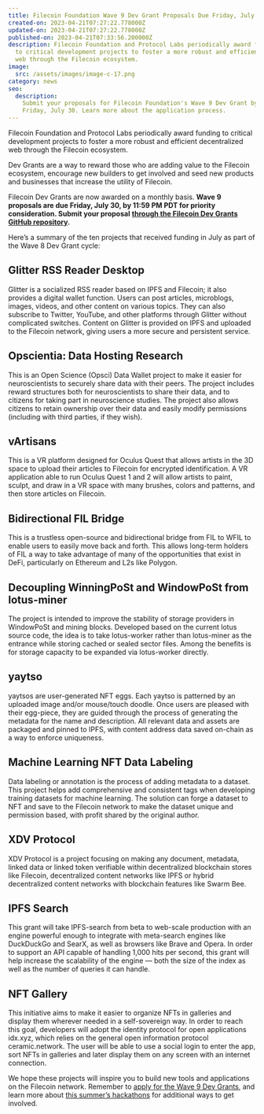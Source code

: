 ```yaml
---
title: Filecoin Foundation Wave 9 Dev Grant Proposals Due Friday, July 30
created-on: 2023-04-21T07:27:22.778000Z
updated-on: 2023-04-21T07:27:22.778000Z
published-on: 2023-04-21T07:33:56.200000Z
description: Filecoin Foundation and Protocol Labs periodically award funding
  to critical development projects to foster a more robust and efficient decentralized
  web through the Filecoin ecosystem.
image:
  src: /assets/images/image-c-17.png
category: news
seo:
  description:
    Submit your proposals for Filecoin Foundation's Wave 9 Dev Grant by
    Friday, July 30. Learn more about the application process.
---
```


Filecoin Foundation and Protocol Labs periodically award funding to critical development projects to foster a more robust and efficient decentralized web through the Filecoin ecosystem.

Dev Grants are a way to reward those who are adding value to the Filecoin ecosystem, encourage new builders to get involved and seed new products and businesses that increase the utility of Filecoin.

Filecoin Dev Grants are now awarded on a monthly basis. **Wave 9 proposals are due Friday, July 30, by 11:59 PM PDT for priority consideration. Submit your proposal** **[through the Filecoin Dev Grants GitHub repository](https://github.com/filecoin-project/devgrants).**

Here’s a summary of the ten projects that received funding in July as part of the Wave 8 Dev Grant cycle:

## Glitter RSS Reader Desktop

Glitter is a socialized RSS reader based on IPFS and Filecoin; it also provides a digital wallet function. Users can post articles, microblogs, images, videos, and other content on various topics. They can also subscribe to Twitter, YouTube, and other platforms through Glitter without complicated switches. Content on Glitter is provided on IPFS and uploaded to the Filecoin network, giving users a more secure and persistent service.

## Opscientia: Data Hosting Research

This is an Open Science (Opsci) Data Wallet project to make it easier for neuroscientists to securely share data with their peers. The project includes reward structures both for neuroscientists to share their data, and to citizens for taking part in neuroscience studies. The project also allows citizens to retain ownership over their data and easily modify permissions (including with third parties, if they wish).

## vArtisans

This is a VR platform designed for Oculus Quest that allows artists in the 3D space to upload their articles to Filecoin for encrypted identification. A VR application able to run Oculus Quest 1 and 2 will allow artists to paint, sculpt, and draw in a VR space with many brushes, colors and patterns, and then store articles on Filecoin.

## Bidirectional FIL Bridge

This is a trustless open-source and bidirectional bridge from FIL to WFIL to enable users to easily move back and forth. This allows long-term holders of FIL a way to take advantage of many of the opportunities that exist in DeFi, particularly on Ethereum and L2s like Polygon.

## Decoupling WinningPoSt and WindowPoSt from lotus-miner

The project is intended to improve the stability of storage providers in WindowPoSt and mining blocks. Developed based on the current lotus source code, the idea is to take lotus-worker rather than lotus-miner as the entrance while storing cached or sealed sector files. Among the benefits is for storage capacity to be expanded via lotus-worker directly.

## yaytso

yaytsos are user-generated NFT eggs. Each yaytso is patterned by an uploaded image and/or mouse/touch doodle. Once users are pleased with their egg-piece, they are guided through the process of generating the metadata for the name and description. All relevant data and assets are packaged and pinned to IPFS, with content address data saved on-chain as a way to enforce uniqueness.

## Machine Learning NFT Data Labeling

Data labeling or annotation is the process of adding metadata to a dataset. This project helps add comprehensive and consistent tags when developing training datasets for machine learning. The solution can forge a dataset to NFT and save to the Filecoin network to make the dataset unique and permission based, with profit shared by the original author.

## XDV Protocol

XDV Protocol is a project focusing on making any document, metadata, linked data or linked token verifiable within decentralized blockchain stores like Filecoin, decentralized content networks like IPFS or hybrid decentralized content networks with blockchain features like Swarm Bee.

## IPFS Search

This grant will take IPFS-search from beta to web-scale production with an engine powerful enough to integrate with meta-search engines like DuckDuckGo and SearX, as well as browsers like Brave and Opera. In order to support an API capable of handling 1,000 hits per second, this grant will help increase the scalability of the engine — both the size of the index as well as the number of queries it can handle.

## NFT Gallery

This initiative aims to make it easier to organize NFTs in galleries and display them wherever needed in a self-sovereign way. In order to reach this goal, developers will adopt the identity protocol for open applications idx.xyz, which relies on the general open information protocol ceramic.network. The user will be able to use a social login to enter the app, sort NFTs in galleries and later display them on any screen with an internet connection.

We hope these projects will inspire you to build new tools and applications on the Filecoin network. Remember to [apply for the Wave 9 Dev Grants](https://github.com/filecoin-project/devgrants#-how-to-apply), and learn more about [this summer’s hackathons](/blog/hack-away-in-summer-2021) for additional ways to get involved.

